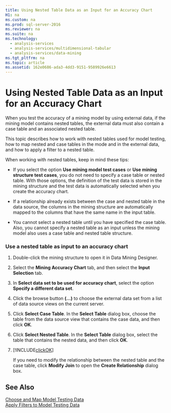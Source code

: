 ```yaml
---
title: Using Nested Table Data as an Input for an Accuracy Chart
H1: na
ms.custom: na
ms.prod: sql-server-2016
ms.reviewer: na
ms.suite: na
ms.technology: 
  - analysis-services
  - analysis-services/multidimensional-tabular
  - analysis-services/data-mining
ms.tgt_pltfrm: na
ms.topic: article
ms.assetid: 162e0686-ada3-4dd3-9151-9589926e6613
---
```

# Using Nested Table Data as an Input for an Accuracy Chart
  When you test the accuracy of a mining model by using external data, if the mining model contains nested tables, the external data must also contain a case table and an associated nested table.  
  
 This topic describes how to work with nested tables used for model testing, how to map nested and case tables in the mode and in the external data, and how to apply a filter to a nested table.  
  
 When working with nested tables, keep in mind these tips:  
  
-   If you select the option **Use mining model test cases** or **Use mining structure test cases**, you do not need to specify a case table or nested table. With those options, the definition of the test data is stored in the mining structure and the test data is automatically selected when you create the accuracy chart.  
  
-   If a relationship already exists between the case and nested table in the data source, the columns in the mining structure are automatically mapped to the columns that have the same name in the input table.  
  
-   You cannot select a nested table until you have specified the case table. Also, you cannot specify a nested table as an input unless the mining model also uses a case table and nested table structure.  
  
### Use a nested table as input to an accuracy chart  
  
1.  Double\-click the mining structure to open it in Data Mining Designer.  
  
2.  Select the **Mining Accuracy Chart** tab, and then select the **Input Selection** tab.  
  
3.  In **Select data set to be used for accuracy chart**, select the option **Specify a different data set**.  
  
4.  Click the browse button **\(…\)** to choose the external data set from a list of data source views on the current server.  
  
5.  Click **Select Case Table**. In the **Select Table** dialog box, choose the table from the data source view that contains the case data, and then click **OK**.  
  
6.  Click **Select Nested Table**. In the **Select Table** dialog box, select the table that contains the nested data, and then click **OK**.  
  
7.  [!INCLUDE[clickOK](../../Token/Other/clickOK_md.md)]  
  
     If you need to modify the relationship between the nested table and the case table, click **Modify Join** to open the **Create Relationship** dialog box.  
  
## See Also  
 [Choose and Map Model Testing Data](../../Topics/TopicNameNotContainA/Choose-and-Map-Model-Testing-Data.md)   
 [Apply Filters to Model Testing Data](../../Topics/TopicNameNotContainA/Apply-Filters-to-Model-Testing-Data.md)  
  
  